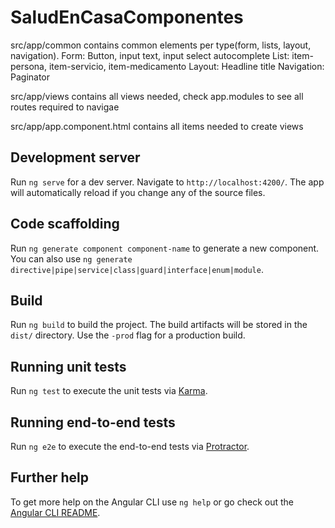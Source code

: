 # SaludEnCasaComponentes

src/app/common contains common elements per type(form, lists, layout, navigation).
Form: Button, input text, input select autocomplete
List: item-persona, item-servicio, item-medicamento
Layout: Headline title
Navigation: Paginator

src/app/views contains all views needed, check app.modules to see all routes required to navigae

src/app/app.component.html contains all items needed to create views

## Development server

Run `ng serve` for a dev server. Navigate to `http://localhost:4200/`. The app will automatically reload if you change any of the source files.

## Code scaffolding

Run `ng generate component component-name` to generate a new component. You can also use `ng generate directive|pipe|service|class|guard|interface|enum|module`.

## Build

Run `ng build` to build the project. The build artifacts will be stored in the `dist/` directory. Use the `-prod` flag for a production build.

## Running unit tests

Run `ng test` to execute the unit tests via [Karma](https://karma-runner.github.io).

## Running end-to-end tests

Run `ng e2e` to execute the end-to-end tests via [Protractor](http://www.protractortest.org/).

## Further help

To get more help on the Angular CLI use `ng help` or go check out the [Angular CLI README](https://github.com/angular/angular-cli/blob/master/README.md).

